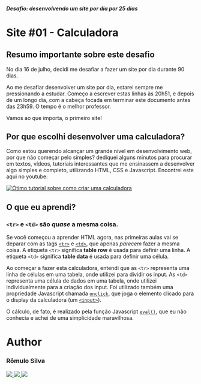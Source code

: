 ##### Desafio: desenvolvendo um site por dia por 25 dias

# Site #01 - Calculadora

## Resumo importante sobre este desafio

No dia 16 de julho, decidi me desafiar a fazer um site por dia durante 90 dias.

Ao me desafiar desenvolver um site por dia, estarei sempre me pressionando a estudar. Começo a escrever estas linhas às 20h51, e depois de um longo dia, com a cabeça focada em terminar este documento antes das 23h59. O tempo é o melhor professor.

Vamos ao que importa, o primeiro site!

## Por que escolhi desenvolver uma calculadora?

Como estou querendo alcançar um grande nível em desenvolvimento web, por que não começar pelo simples? dediquei alguns minutos para procurar em textos, vídeos, tutoriais interessantes que me ensinassem a desenvolver algo simples e completo, utilizando HTML, CSS e Javascript. Encontrei este aqui no youtube:

[![Ótimo tutorial sobre como criar uma calculadora](https://i.imgur.com/nq7XFip.png)](https://www.youtube.com/watch?v=JDiurjhpOXA)

## O que eu aprendi?

### `<tr>` e `<td>` são _quase_ a mesma coisa.

Se você começou a aprender HTML agora, nas primeiras aulas vai se deparar com as tags [`<tr>`](https://developer.mozilla.org/en-US/docs/Web/HTML/Element/tr) e [`<td>`](https://developer.mozilla.org/en-US/docs/Web/HTML/Element/td), que apenas _parecem_ fazer a mesma coisa. A etiqueta `<tr>` significa **table row** é usada para definir uma linha. A etiqueta `<td>` significa **table data** é usada para definir uma célula.

Ao começar a fazer esta calculadora, entendi que as `<tr>` representa uma linha de células em uma tabela, onde utilizei para dividir os input. As `<td>` representa uma célula de dados em uma tabela, onde utilizei individualmente para a criação dos input. Foi utilizado também uma propriedade Javascript chamada [`onclick`](https://developer.mozilla.org/pt-BR/docs/Web/API/GlobalEventHandlers/onclick), que joga o elemento clicado para o display da calculadora (um [`<input>`](https://developer.mozilla.org/pt-BR/docs/Web/HTML/Element/input)).

O cálculo, de fato, é realizado pela função Javascript [`eval()`](https://developer.mozilla.org/pt-BR/docs/Web/JavaScript/Reference/Global_Objects/eval), que eu não conhecia e achei de uma simplicidade maravilhosa.

# Author

### Rômulo Silva

<p> 
  <a href="https://www.linkedin.com/in/romulolss/">
    <img src="https://img.shields.io/badge/LinkedIn-0077B5?style=for-the-badge&logo=linkedin&logoColor=white" />
  </a> 
  <a href="https://github.com/romulohe4rt/">
    <img src="https://img.shields.io/badge/GitHub-100000?style=for-the-badge&logo=github&logoColor=white" />
  </a> 
  <a href="https://www.instagram.com/romulohe4rt/">
    <img src="https://img.shields.io/badge/Instagram-E4405F?style=for-the-badge&logo=instagram&logoColor=white" />
  </a>
